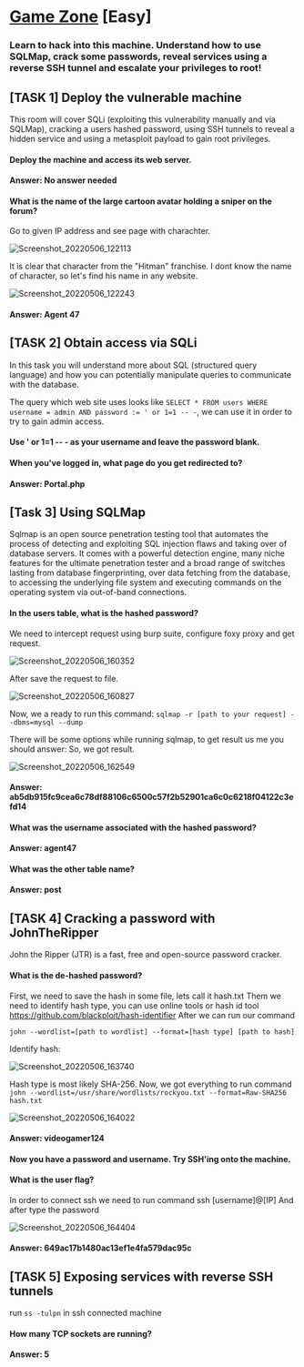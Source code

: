 # [Game Zone](https://tryhackme.com/room/gamezone) [Easy]
### Learn to hack into this machine. Understand how to use SQLMap, crack some passwords, reveal services using a reverse SSH tunnel and escalate your privileges to root!

## [TASK 1] Deploy the vulnerable machine 
This room will cover SQLi (exploiting this vulnerability manually and via SQLMap), cracking a users hashed password, using SSH tunnels to reveal a hidden service and using a metasploit payload to gain root privileges. 

#### Deploy the machine and access its web server.

#### Answer: No answer needed

#### What is the name of the large cartoon avatar holding a sniper on the forum?

Go to given IP address and see page with charachter.


![Screenshot_20220506_122113](https://user-images.githubusercontent.com/86546994/167077912-bbcec367-e61f-46b9-b5ad-e52182d21708.png)


It is clear that character from the "Hitman" franchise. I dont know the name of character, so let's find his name in any website.


![Screenshot_20220506_122243](https://user-images.githubusercontent.com/86546994/167078113-7da347bd-8ee9-4185-8504-ebb521dd8508.png)


#### Answer: Agent 47


## [TASK 2] Obtain access via SQLi 
In this task you will understand more about SQL (structured query language) and how you can potentially manipulate queries to communicate with the database.

The query which web site uses looks like `SELECT * FROM users WHERE username = admin AND password := ' or 1=1 -- -`, we can use it in order to try to gain admin access.

#### Use ' or 1=1 -- - as your username and leave the password blank.
#### When you've logged in, what page do you get redirected to?

#### Answer: Portal.php

## [Task 3] Using SQLMap
Sqlmap is an open source penetration testing tool that automates the process of detecting and exploiting SQL injection flaws and taking over of database servers. It comes with a powerful detection engine, many niche features for the ultimate penetration tester and a broad range of switches lasting from database fingerprinting, over data fetching from the database, to accessing the underlying file system and executing commands on the operating system via out-of-band connections.


#### In the users table, what is the hashed password?

We need to intercept request using burp suite, configure foxy proxy and get request.


![Screenshot_20220506_160352](https://user-images.githubusercontent.com/86546994/167111539-24a8a282-4763-4b2e-91e5-49622f16a628.png)


After save the request to file.


![Screenshot_20220506_160827](https://user-images.githubusercontent.com/86546994/167112032-543ca018-c375-4ae5-ac85-3929edbdb828.png)


Now, we a ready to run this command:
`sqlmap -r [path to your request] --dbms=mysql --dump`

There will be some options while running sqlmap, to get result us me you should answer:
So, we got result.


![Screenshot_20220506_162549](https://user-images.githubusercontent.com/86546994/167114798-58066d67-445d-4813-bbdd-a4d52be664fc.png)


#### Answer: ab5db915fc9cea6c78df88106c6500c57f2b52901ca6c0c6218f04122c3efd14


#### What was the username associated with the hashed password?

#### Answer: agent47

#### What was the other table name?

#### Answer: post

## [TASK 4] Cracking a password with JohnTheRipper
John the Ripper (JTR) is a fast, free and open-source password cracker.

#### What is the de-hashed password?

First, we need to save the hash in some file, lets call it hash.txt
Them we need to identify hash type, you can use online tools or hash id tool https://github.com/blackploit/hash-identifier
After we can run our command

`john --wordlist=[path to wordlist] --format=[hash type] [path to hash]`

Identify hash:


![Screenshot_20220506_163740](https://user-images.githubusercontent.com/86546994/167116440-fd20e14a-5db0-415f-9589-a02f144beec2.png)


Hash type is most likely SHA-256. Now, we got everything to run command
`john --wordlist=/usr/share/wordlists/rockyou.txt --format=Raw-SHA256 hash.txt`


![Screenshot_20220506_164022](https://user-images.githubusercontent.com/86546994/167116737-1f3c8ba0-2600-4ed7-82db-bad46ea46844.png)


#### Answer: videogamer124


#### Now you have a password and username. Try SSH'ing onto the machine.
#### What is the user flag?

In order to connect ssh we need to run command
ssh [username]@[IP]
And after type the password


![Screenshot_20220506_164404](https://user-images.githubusercontent.com/86546994/167117199-131322ba-deec-4ad3-baf9-f1e6dff6d9cf.png)


#### Answer: 649ac17b1480ac13ef1e4fa579dac95c


## [TASK 5] Exposing services with reverse SSH tunnels 

run `ss -tulpn` in ssh connected machine

#### How many TCP sockets are running?

#### Answer: 5
